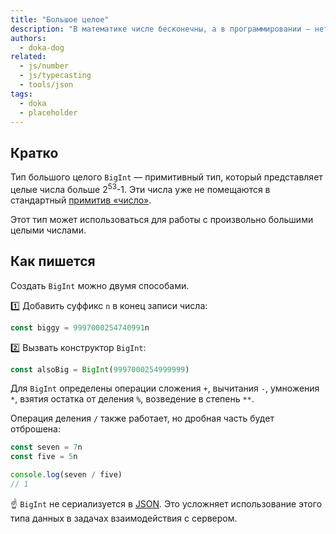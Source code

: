 ```yaml
---
title: "Большое целое"
description: "В математике числе бесконечны, а в программировании — нет. Если число не влазит в стандартный `number`, то есть его большой брат."
authors:
  - doka-dog
related:
  - js/number
  - js/typecasting
  - tools/json
tags:
  - doka
  - placeholder
---
```


## Кратко

Тип большого целого `BigInt` — примитивный тип, который представляет целые числа больше 2<sup>53</sup>-1. Эти числа уже не помещаются в стандартный [примитив «число»](/js/number/).

Этот тип может использоваться для работы с произвольно большими целыми числами.

## Как пишется

Создать `BigInt` можно двумя способами.

1️⃣ Добавить суффикс `n` в конец записи числа:

```js
const biggy = 9997000254740991n
```

2️⃣ Вызвать конструктор `BigInt`:

```js
const alsoBig = BigInt(9997000254999999)
```

Для `BigInt` определены операции сложения `+`, вычитания `-`, умножения `*`, взятия остатка от деления `%`, возведение в степень `**`.

Операция деления `/` также работает, но дробная часть будет отброшена:

```js
const seven = 7n
const five = 5n

console.log(seven / five)
// 1
```

<aside>

☝️ `BigInt` не сериализуется в [JSON](/tools/json/). Это усложняет использование этого типа данных в задачах взаимодействия с сервером.

</aside>
